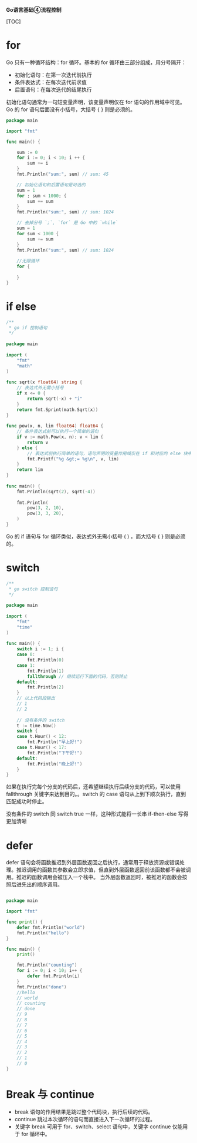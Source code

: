 **Go语言基础④流程控制**

[TOC]

# for

Go 只有一种循环结构：for 循环。基本的 for 循环由三部分组成，用分号隔开：

* 初始化语句：在第一次迭代前执行
* 条件表达式：在每次迭代前求值
* 后置语句：在每次迭代的结尾执行

初始化语句通常为一句短变量声明，该变量声明仅在 for 语句的作用域中可见。Go 的 for 语句后面没有小括号，大括号 { } 则是必须的。

```go
package main

import "fmt"

func main() {

	sum := 0
	for i := 0; i < 10; i ++ {
		sum += i
	}
	fmt.Println("sum:", sum) // sum: 45

	// 初始化语句和后置语句是可选的
	sum = 1
	for ; sum < 1000; {
		sum += sum
	}
	fmt.Println("sum:", sum) // sum: 1024

	// 去掉分号 `;`, `for` 是 Go 中的 `while`
	sum = 1
	for sum < 1000 {
		sum += sum
	}
	fmt.Println("sum:", sum) // sum: 1024
	
	//无限循环
	for {
	
    }
}

```

# if else

```go
/**
 * go if 控制语句
 */
 
package main
 
import (
    "fmt"
    "math"
)
 
func sqrt(x float64) string {
    // 表达式外无需小括号
    if x <= 0 {
        return sqrt(-x) + "i"
    }
    return fmt.Sprint(math.Sqrt(x))
}
 
func pow(x, n, lim float64) float64 {
    // 条件表达式前可以执行一个简单的语句
    if v := math.Pow(x, n); v < lim {
        return v
    } else {
        // 表达式前执行简单的语句，语句声明的变量作用域仅在 if 和对应的 else 块中使用
        fmt.Printf("%g &gt;= %g\n", v, lim)
    }
    return lim
}
 
func main() {
    fmt.Println(sqrt(2), sqrt(-4))
 
    fmt.Println(
        pow(3, 2, 10),
        pow(3, 3, 20),
    )
}
```

Go 的 if 语句与 for 循环类似，表达式外无需小括号 ( ) ，而大括号 { } 则是必须的。

# switch

```go
/**
 * go switch 控制语句
 */
 
package main
 
import (
    "fmt"
    "time"
)
 
func main() {
    switch i := 1; i {
    case 0:
        fmt.Println(0)
    case 1:
        fmt.Println(1)
        fallthrough // 继续运行下面的代码，否则终止
    default:
        fmt.Println(2)
    }
    // 以上代码段输出
    // 1
    // 2
 
    // 没有条件的 switch
    t := time.Now()
    switch {
    case t.Hour() < 12:
        fmt.Println("早上好!")
    case t.Hour() < 17:
        fmt.Println("下午好!")
    default:
        fmt.Println("晚上好!")
    }
}
```

如果在执行完每个分支的代码后，还希望继续执行后续分支的代码，可以使用 fallthrough 关键字来达到目的。。switch 的 case 语句从上到下顺次执行，直到匹配成功时停止。

没有条件的 switch 同 switch true 一样，这种形式能将一长串 if-then-else 写得更加清晰

# defer

defer 语句会将函数推迟到外层函数返回之后执行，通常用于释放资源或错误处理。推迟调用的函数其参数会立即求值，但直到外层函数返回前该函数都不会被调用。推迟的函数调用会被压入一个栈中。 当外层函数返回时，被推迟的函数会按照后进先出的顺序调用。

```go

package main

import "fmt"

func print() {
	defer fmt.Println("world")
	fmt.Println("hello")
}

func main() {
	print()

	fmt.Println("counting")
	for i := 0; i < 10; i++ {
		defer fmt.Println(i)
	}
	fmt.Println("done")
	//hello 
	// world
	// counting
	// done
	// 9
	// 8
	// 7
	// 6
	// 5
	// 4
	// 3
	// 2
	// 1
	// 0
}
```

# Break 与 continue

* break 语句的作用结果是跳过整个代码块，执行后续的代码。
* continue 跳过本次循环的语句而直接进入下一次循环的过程。
* 关键字 break 可用于 for、switch、select 语句中，关键字 continue 仅能用于 for 循环中。

